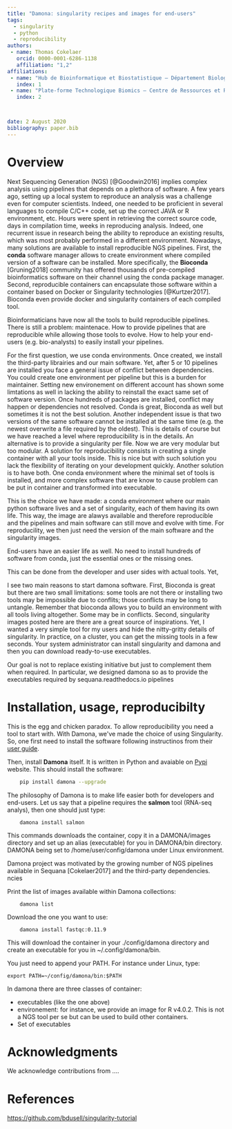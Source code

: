 ```yaml
---
title: "Damona: singularity recipes and images for end-users"
tags:
  - singularity
  - python
  - reproducibility
authors:
 - name: Thomas Cokelaer
   orcid: 0000-0001-6286-1138
   affiliation: "1,2"
affiliations:
 - name: "Hub de Bioinformatique et Biostatistique – Département Biologie Computationnelle, Institut Pasteur, USR 3756 CNRS, Paris, France"
   index: 1
 - name: "Plate-forme Technologique Biomics – Centre de Ressources et Recherches Technologiques (C2RT), Institut Pasteur, Paris, France"
   index: 2



date: 2 August 2020
bibliography: paper.bib
---
```


# Overview

Next Sequencing Generation (NGS) [@Goodwin2016] implies complex analysis using pipelines that
depends on a plethora of software. A few years ago, setting up a local system to
reproduce an analysis was a challenge even for computer scientists. Indeed, one
needed to be proficient in several languages to compile C/C++ code,
set up the correct JAVA or R environment, etc. Hours were spent in retrieving
the correct source code, days in compilation time, weeks in reproducing analysis. Indeed, one recurrent issue in research being the ability to reproduce an existing results, which was most probably performed in a different environment. Nowadays, many solutions are available to install reproducible NGS pipelines.
First, the **conda** software manager allows to create environment where compiled version of a software can be installed. More specifically, the **Bioconda** [Gruning2018] community has offered thousands of pre-compiled bioinformatics software on their channel using the conda package manager. Second, reproducible containers can encapsulate
those software within a container based on Docker or Singularity technologies [@Kurtzer2017]. Bioconda even provide docker and singularity containers of each compiled tool.

Bioinformaticians have now all the tools to build reproducible pipelines. There
is still a problem: maintenace. How to provide pipelines that are reproducible
while allowing those tools to evolve. How to help your end-users (e.g.
bio-analysts) to easily install your pipelines. 

For the first question, we use
conda environments. Once created, we install the
third-party librairies and our main software. Yet, after 5 or 10 pipelines are
installed you face a general issue of conflict between dependencies. You could
create one environment per pipeline but this is a burden for maintainer. Setting
new environement on different account has shown some limtations as well in
lacking the ability to reinstall the exact same set of software version. 
Once hundreds of packages are installed, conflict may happen or dependencies not
resolved. Conda is great, Bioconda as well but sometimes it is not the best
solution. Another independent issue is that two versions of the same software 
cannot be installed at the same time (e.g. the newest overwrite a file 
required by the oldest). This is details of course but we have reached 
a level where reproducibility is in the details. An alternative is to provide a
singularity per file. Now we are very modular but too modular. A solution for reproducibility
consists in creating a single container with all your tools inside. This is nice
but with such solution you lack the flexibility of iterating on your development
quickly. Another solution is to have both. One conda environment where the minimal set of
tools is installed, and more complex software that are know to cause problem can
be put in container and transformed into executable. 


This is the choice we have made: a conda environment where our main python
software lives and a set of singularity, each of them having its own life. This
way, the image are alawys available and therefore reproducible and the pipelines
and main software can still move and evolve with time. For reproducility, we
then just need the version of the main software and the singularity images. 

End-users have an easier life as well. No need to install hundreds of software
from conda, just the essential ones or the missing ones.

This can be done from the developer and user sides with actual tools. Yet, 

I see two main reasons to start damona software. First, Bioconda is great but there are two small limitations: some tools are not there or installing two tools may be impossible due to conflits; those conflicts may be long to untangle. Remember that bioconda allows you to build an environment with all tools living altogether. Some may be in conflicts. Second, singularity images posted here are there are a great source of inspirations. Yet, I wanted a very simple tool for my users and hide the nitty-gritty details of singularity. In practice, on a cluster, you can get the missing tools in a few seconds. Your system administrator can install singularity and damona and then you can download ready-to-use executables.

Our goal is not to replace existing initiative but just to complement them when required. In particular, we designed damona so as to provide the executables required by sequana.readthedocs.io pipelines


# Installation, usage, reproducibilty

This is the egg and chicken paradox. To allow reproducibility you need a tool to
start with. With Damona, we've made the choice of using Singularity. So, one
first need to install the software following instructinos from their
[user guide](https://sylabs.io/guides/3.0/user-guide/installation.html).

Then, install **Damona** itself. It is written in Python and avaiable on
[Pypi](https://) website. This should install the software:

```bash
    pip install damona --upgrade
```

The philosophy of Damona is to make life easier both for developers and
end-users. Let us say that a pipeline requires the **salmon** tool (RNA-seq
analys), then one should just type:

```
    damona install salmon
```

This commands downloads the container, copy it in a DAMONA/images directory and set
up an alias (executable) for you in DAMONA/bin directory. DAMONA being set to
/home/user/config/damona under Linux environment.

Damona project was motivated by the growing number of NGS pipelines available in
Sequana [Cokelaer2017] and the third-party dependencies.
ncies

Print the list of images available within Damona collections:
```
    damona list
```
Download the one you want to use:
```
    damona install fastqc:0.11.9
```
This will download the container in your ./config/damona directory and create an executable for you in ~/.config/damona/bin.

You just need to append your PATH. For instance under Linux, type:

    export PATH=~/config/damona/bin:$PATH
 

In damona there are three classes of container:

* executables (like the one above)
* environement: for instance, we provide an image for R v4.0.2. This is not a NGS tool per se but can be used to build other containers.
* Set of executables 


# Acknowledgments

We acknowledge contributions from ....


# References


https://github.com/bdusell/singularity-tutorial
